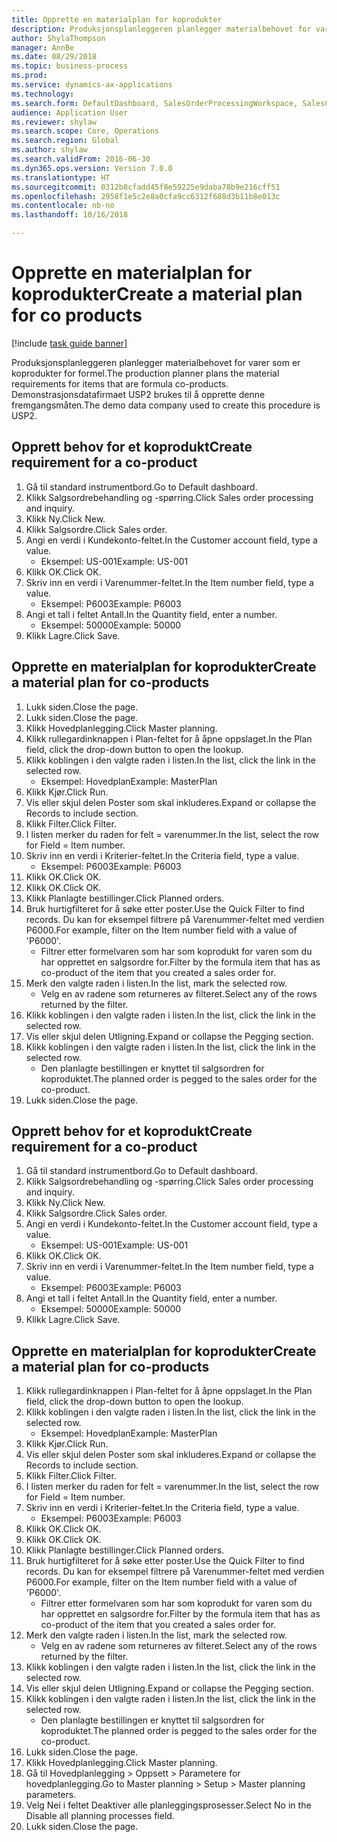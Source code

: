 ```yaml
--- 
title: Opprette en materialplan for koprodukter
description: Produksjonsplanleggeren planlegger materialbehovet for varer som er koprodukter for formel.
author: ShylaThompson
manager: AnnBe
ms.date: 08/29/2018
ms.topic: business-process
ms.prod: 
ms.service: dynamics-ax-applications
ms.technology: 
ms.search.form: DefaultDashboard, SalesOrderProcessingWorkspace, SalesCreateOrder, SalesTable, ReqCreatePlanWorkspace, ReqTransPlanCard, SysQueryForm, ReqTransPo
audience: Application User
ms.reviewer: shylaw
ms.search.scope: Core, Operations
ms.search.region: Global
ms.author: shylaw
ms.search.validFrom: 2016-06-30
ms.dyn365.ops.version: Version 7.0.0
ms.translationtype: HT
ms.sourcegitcommit: 0312b8cfadd45f8e59225e9daba78b9e216cff51
ms.openlocfilehash: 2958f1e5c2e8a0cfa9cc6312f688d3b11b8e013c
ms.contentlocale: nb-no
ms.lasthandoff: 10/16/2018

---
```

# <a name="create-a-material-plan-for-co-products"></a><span data-ttu-id="beddc-103">Opprette en materialplan for koprodukter</span><span class="sxs-lookup"><span data-stu-id="beddc-103">Create a material plan for co products</span></span>

[!include [task guide banner](../../includes/task-guide-banner.md)]

<span data-ttu-id="beddc-104">Produksjonsplanleggeren planlegger materialbehovet for varer som er koprodukter for formel.</span><span class="sxs-lookup"><span data-stu-id="beddc-104">The production planner plans the material requirements for items that are formula co-products.</span></span> <span data-ttu-id="beddc-105">Demonstrasjonsdatafirmaet USP2 brukes til å opprette denne fremgangsmåten.</span><span class="sxs-lookup"><span data-stu-id="beddc-105">The demo data company used to create this procedure is USP2.</span></span>


## <a name="create-requirement-for-a-co-product"></a><span data-ttu-id="beddc-106">Opprett behov for et koprodukt</span><span class="sxs-lookup"><span data-stu-id="beddc-106">Create requirement for a co-product</span></span>
1. <span data-ttu-id="beddc-107">Gå til standard instrumentbord.</span><span class="sxs-lookup"><span data-stu-id="beddc-107">Go to Default dashboard.</span></span>
2. <span data-ttu-id="beddc-108">Klikk Salgsordrebehandling og -spørring.</span><span class="sxs-lookup"><span data-stu-id="beddc-108">Click Sales order processing and inquiry.</span></span>
3. <span data-ttu-id="beddc-109">Klikk Ny.</span><span class="sxs-lookup"><span data-stu-id="beddc-109">Click New.</span></span>
4. <span data-ttu-id="beddc-110">Klikk Salgsordre.</span><span class="sxs-lookup"><span data-stu-id="beddc-110">Click Sales order.</span></span>
5. <span data-ttu-id="beddc-111">Angi en verdi i Kundekonto-feltet.</span><span class="sxs-lookup"><span data-stu-id="beddc-111">In the Customer account field, type a value.</span></span>
    * <span data-ttu-id="beddc-112">Eksempel: US-001</span><span class="sxs-lookup"><span data-stu-id="beddc-112">Example: US-001</span></span>  
6. <span data-ttu-id="beddc-113">Klikk OK.</span><span class="sxs-lookup"><span data-stu-id="beddc-113">Click OK.</span></span>
7. <span data-ttu-id="beddc-114">Skriv inn en verdi i Varenummer-feltet.</span><span class="sxs-lookup"><span data-stu-id="beddc-114">In the Item number field, type a value.</span></span>
    * <span data-ttu-id="beddc-115">Eksempel: P6003</span><span class="sxs-lookup"><span data-stu-id="beddc-115">Example: P6003</span></span>  
8. <span data-ttu-id="beddc-116">Angi et tall i feltet Antall.</span><span class="sxs-lookup"><span data-stu-id="beddc-116">In the Quantity field, enter a number.</span></span>
    * <span data-ttu-id="beddc-117">Eksempel: 50000</span><span class="sxs-lookup"><span data-stu-id="beddc-117">Example: 50000</span></span>  
9. <span data-ttu-id="beddc-118">Klikk Lagre.</span><span class="sxs-lookup"><span data-stu-id="beddc-118">Click Save.</span></span>

## <a name="create-a-material-plan-for-co-products"></a><span data-ttu-id="beddc-119">Opprette en materialplan for koprodukter</span><span class="sxs-lookup"><span data-stu-id="beddc-119">Create a material plan for co-products</span></span>
1. <span data-ttu-id="beddc-120">Lukk siden.</span><span class="sxs-lookup"><span data-stu-id="beddc-120">Close the page.</span></span>
2. <span data-ttu-id="beddc-121">Lukk siden.</span><span class="sxs-lookup"><span data-stu-id="beddc-121">Close the page.</span></span>
3. <span data-ttu-id="beddc-122">Klikk Hovedplanlegging.</span><span class="sxs-lookup"><span data-stu-id="beddc-122">Click Master planning.</span></span>
4. <span data-ttu-id="beddc-123">Klikk rullegardinknappen i Plan-feltet for å åpne oppslaget.</span><span class="sxs-lookup"><span data-stu-id="beddc-123">In the Plan field, click the drop-down button to open the lookup.</span></span>
5. <span data-ttu-id="beddc-124">Klikk koblingen i den valgte raden i listen.</span><span class="sxs-lookup"><span data-stu-id="beddc-124">In the list, click the link in the selected row.</span></span>
    * <span data-ttu-id="beddc-125">Eksempel: Hovedplan</span><span class="sxs-lookup"><span data-stu-id="beddc-125">Example: MasterPlan</span></span>  
6. <span data-ttu-id="beddc-126">Klikk Kjør.</span><span class="sxs-lookup"><span data-stu-id="beddc-126">Click Run.</span></span>
7. <span data-ttu-id="beddc-127">Vis eller skjul delen Poster som skal inkluderes.</span><span class="sxs-lookup"><span data-stu-id="beddc-127">Expand or collapse the Records to include section.</span></span>
8. <span data-ttu-id="beddc-128">Klikk Filter.</span><span class="sxs-lookup"><span data-stu-id="beddc-128">Click Filter.</span></span>
9. <span data-ttu-id="beddc-129">I listen merker du raden for felt = varenummer.</span><span class="sxs-lookup"><span data-stu-id="beddc-129">In the list, select the row for Field = Item number.</span></span>
10. <span data-ttu-id="beddc-130">Skriv inn en verdi i Kriterier-feltet.</span><span class="sxs-lookup"><span data-stu-id="beddc-130">In the Criteria field, type a value.</span></span>
    * <span data-ttu-id="beddc-131">Eksempel: P6003</span><span class="sxs-lookup"><span data-stu-id="beddc-131">Example: P6003</span></span>  
11. <span data-ttu-id="beddc-132">Klikk OK.</span><span class="sxs-lookup"><span data-stu-id="beddc-132">Click OK.</span></span>
12. <span data-ttu-id="beddc-133">Klikk OK.</span><span class="sxs-lookup"><span data-stu-id="beddc-133">Click OK.</span></span>
13. <span data-ttu-id="beddc-134">Klikk Planlagte bestillinger.</span><span class="sxs-lookup"><span data-stu-id="beddc-134">Click Planned orders.</span></span>
14. <span data-ttu-id="beddc-135">Bruk hurtigfilteret for å søke etter poster.</span><span class="sxs-lookup"><span data-stu-id="beddc-135">Use the Quick Filter to find records.</span></span> <span data-ttu-id="beddc-136">Du kan for eksempel filtrere på Varenummer-feltet med verdien P6000.</span><span class="sxs-lookup"><span data-stu-id="beddc-136">For example, filter on the Item number field with a value of 'P6000'.</span></span>
    * <span data-ttu-id="beddc-137">Filtrer etter formelvaren som har som koprodukt for varen som du har opprettet en salgsordre for.</span><span class="sxs-lookup"><span data-stu-id="beddc-137">Filter by the formula item that has as co-product of the item that you created a sales order for.</span></span>  
15. <span data-ttu-id="beddc-138">Merk den valgte raden i listen.</span><span class="sxs-lookup"><span data-stu-id="beddc-138">In the list, mark the selected row.</span></span>
    * <span data-ttu-id="beddc-139">Velg en av radene som returneres av filteret.</span><span class="sxs-lookup"><span data-stu-id="beddc-139">Select any of the rows returned by the filter.</span></span>  
16. <span data-ttu-id="beddc-140">Klikk koblingen i den valgte raden i listen.</span><span class="sxs-lookup"><span data-stu-id="beddc-140">In the list, click the link in the selected row.</span></span>
17. <span data-ttu-id="beddc-141">Vis eller skjul delen Utligning.</span><span class="sxs-lookup"><span data-stu-id="beddc-141">Expand or collapse the Pegging section.</span></span>
18. <span data-ttu-id="beddc-142">Klikk koblingen i den valgte raden i listen.</span><span class="sxs-lookup"><span data-stu-id="beddc-142">In the list, click the link in the selected row.</span></span>
    * <span data-ttu-id="beddc-143">Den planlagte bestillingen er knyttet til salgsordren for koproduktet.</span><span class="sxs-lookup"><span data-stu-id="beddc-143">The planned order is pegged to the sales order for the co-product.</span></span>  
19. <span data-ttu-id="beddc-144">Lukk siden.</span><span class="sxs-lookup"><span data-stu-id="beddc-144">Close the page.</span></span>

## <a name="create-requirement-for-a-co-product"></a><span data-ttu-id="beddc-145">Opprett behov for et koprodukt</span><span class="sxs-lookup"><span data-stu-id="beddc-145">Create requirement for a co-product</span></span>
1. <span data-ttu-id="beddc-146">Gå til standard instrumentbord.</span><span class="sxs-lookup"><span data-stu-id="beddc-146">Go to Default dashboard.</span></span>
2. <span data-ttu-id="beddc-147">Klikk Salgsordrebehandling og -spørring.</span><span class="sxs-lookup"><span data-stu-id="beddc-147">Click Sales order processing and inquiry.</span></span>
3. <span data-ttu-id="beddc-148">Klikk Ny.</span><span class="sxs-lookup"><span data-stu-id="beddc-148">Click New.</span></span>
4. <span data-ttu-id="beddc-149">Klikk Salgsordre.</span><span class="sxs-lookup"><span data-stu-id="beddc-149">Click Sales order.</span></span>
5. <span data-ttu-id="beddc-150">Angi en verdi i Kundekonto-feltet.</span><span class="sxs-lookup"><span data-stu-id="beddc-150">In the Customer account field, type a value.</span></span>
    * <span data-ttu-id="beddc-151">Eksempel: US-001</span><span class="sxs-lookup"><span data-stu-id="beddc-151">Example: US-001</span></span>  
6. <span data-ttu-id="beddc-152">Klikk OK.</span><span class="sxs-lookup"><span data-stu-id="beddc-152">Click OK.</span></span>
7. <span data-ttu-id="beddc-153">Skriv inn en verdi i Varenummer-feltet.</span><span class="sxs-lookup"><span data-stu-id="beddc-153">In the Item number field, type a value.</span></span>
    * <span data-ttu-id="beddc-154">Eksempel: P6003</span><span class="sxs-lookup"><span data-stu-id="beddc-154">Example: P6003</span></span>  
8. <span data-ttu-id="beddc-155">Angi et tall i feltet Antall.</span><span class="sxs-lookup"><span data-stu-id="beddc-155">In the Quantity field, enter a number.</span></span>
    * <span data-ttu-id="beddc-156">Eksempel: 50000</span><span class="sxs-lookup"><span data-stu-id="beddc-156">Example: 50000</span></span>  
9. <span data-ttu-id="beddc-157">Klikk Lagre.</span><span class="sxs-lookup"><span data-stu-id="beddc-157">Click Save.</span></span>

## <a name="create-a-material-plan-for-co-products"></a><span data-ttu-id="beddc-158">Opprette en materialplan for koprodukter</span><span class="sxs-lookup"><span data-stu-id="beddc-158">Create a material plan for co-products</span></span>
1. <span data-ttu-id="beddc-159">Klikk rullegardinknappen i Plan-feltet for å åpne oppslaget.</span><span class="sxs-lookup"><span data-stu-id="beddc-159">In the Plan field, click the drop-down button to open the lookup.</span></span>
2. <span data-ttu-id="beddc-160">Klikk koblingen i den valgte raden i listen.</span><span class="sxs-lookup"><span data-stu-id="beddc-160">In the list, click the link in the selected row.</span></span>
    * <span data-ttu-id="beddc-161">Eksempel: Hovedplan</span><span class="sxs-lookup"><span data-stu-id="beddc-161">Example: MasterPlan</span></span>  
3. <span data-ttu-id="beddc-162">Klikk Kjør.</span><span class="sxs-lookup"><span data-stu-id="beddc-162">Click Run.</span></span>
4. <span data-ttu-id="beddc-163">Vis eller skjul delen Poster som skal inkluderes.</span><span class="sxs-lookup"><span data-stu-id="beddc-163">Expand or collapse the Records to include section.</span></span>
5. <span data-ttu-id="beddc-164">Klikk Filter.</span><span class="sxs-lookup"><span data-stu-id="beddc-164">Click Filter.</span></span>
6. <span data-ttu-id="beddc-165">I listen merker du raden for felt = varenummer.</span><span class="sxs-lookup"><span data-stu-id="beddc-165">In the list, select the row for Field = Item number.</span></span>
7. <span data-ttu-id="beddc-166">Skriv inn en verdi i Kriterier-feltet.</span><span class="sxs-lookup"><span data-stu-id="beddc-166">In the Criteria field, type a value.</span></span>
    * <span data-ttu-id="beddc-167">Eksempel: P6003</span><span class="sxs-lookup"><span data-stu-id="beddc-167">Example: P6003</span></span>  
8. <span data-ttu-id="beddc-168">Klikk OK.</span><span class="sxs-lookup"><span data-stu-id="beddc-168">Click OK.</span></span>
9. <span data-ttu-id="beddc-169">Klikk OK.</span><span class="sxs-lookup"><span data-stu-id="beddc-169">Click OK.</span></span>
10. <span data-ttu-id="beddc-170">Klikk Planlagte bestillinger.</span><span class="sxs-lookup"><span data-stu-id="beddc-170">Click Planned orders.</span></span>
11. <span data-ttu-id="beddc-171">Bruk hurtigfilteret for å søke etter poster.</span><span class="sxs-lookup"><span data-stu-id="beddc-171">Use the Quick Filter to find records.</span></span> <span data-ttu-id="beddc-172">Du kan for eksempel filtrere på Varenummer-feltet med verdien P6000.</span><span class="sxs-lookup"><span data-stu-id="beddc-172">For example, filter on the Item number field with a value of 'P6000'.</span></span>
    * <span data-ttu-id="beddc-173">Filtrer etter formelvaren som har som koprodukt for varen som du har opprettet en salgsordre for.</span><span class="sxs-lookup"><span data-stu-id="beddc-173">Filter by the formula item that has as co-product of the item that you created a sales order for.</span></span>  
12. <span data-ttu-id="beddc-174">Merk den valgte raden i listen.</span><span class="sxs-lookup"><span data-stu-id="beddc-174">In the list, mark the selected row.</span></span>
    * <span data-ttu-id="beddc-175">Velg en av radene som returneres av filteret.</span><span class="sxs-lookup"><span data-stu-id="beddc-175">Select any of the rows returned by the filter.</span></span>  
13. <span data-ttu-id="beddc-176">Klikk koblingen i den valgte raden i listen.</span><span class="sxs-lookup"><span data-stu-id="beddc-176">In the list, click the link in the selected row.</span></span>
14. <span data-ttu-id="beddc-177">Vis eller skjul delen Utligning.</span><span class="sxs-lookup"><span data-stu-id="beddc-177">Expand or collapse the Pegging section.</span></span>
15. <span data-ttu-id="beddc-178">Klikk koblingen i den valgte raden i listen.</span><span class="sxs-lookup"><span data-stu-id="beddc-178">In the list, click the link in the selected row.</span></span>
    * <span data-ttu-id="beddc-179">Den planlagte bestillingen er knyttet til salgsordren for koproduktet.</span><span class="sxs-lookup"><span data-stu-id="beddc-179">The planned order is pegged to the sales order for the co-product.</span></span>  
16. <span data-ttu-id="beddc-180">Lukk siden.</span><span class="sxs-lookup"><span data-stu-id="beddc-180">Close the page.</span></span>
17. <span data-ttu-id="beddc-181">Klikk Hovedplanlegging.</span><span class="sxs-lookup"><span data-stu-id="beddc-181">Click Master planning.</span></span>
18. <span data-ttu-id="beddc-182">Gå til Hovedplanlegging > Oppsett > Parametere for hovedplanlegging.</span><span class="sxs-lookup"><span data-stu-id="beddc-182">Go to Master planning > Setup > Master planning parameters.</span></span>
19. <span data-ttu-id="beddc-183">Velg Nei i feltet Deaktiver alle planleggingsprosesser.</span><span class="sxs-lookup"><span data-stu-id="beddc-183">Select No in the Disable all planning processes field.</span></span>
20. <span data-ttu-id="beddc-184">Lukk siden.</span><span class="sxs-lookup"><span data-stu-id="beddc-184">Close the page.</span></span>


